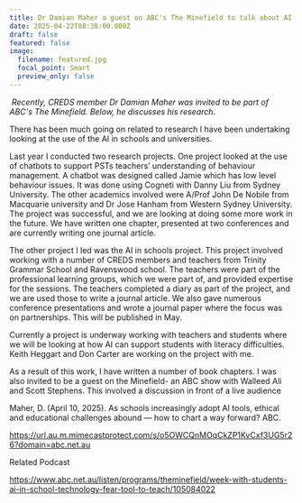 ```yaml
---
title: Dr Damian Maher a guest on ABC's The Minefield to talk about AI and education
date: 2025-04-22T08:38:00.000Z
draft: false
featured: false
image:
  filename: featured.jpg
  focal_point: Smart
  preview_only: false
---
```

 *Recently, CREDS member Dr Damian Maher was invited to be part of ABC's The Minefield. Below, he discusses his research.* 

There has been much going on related to research I have been undertaking looking at the use of the AI in schools and universities. 

Last year I conducted two research projects. One project looked at the use of chatbots to support PSTs teachers’ understanding of behaviour management. A chatbot was designed called Jamie which has low level behaviour issues. It was done using Cogneti with Danny Liu from Sydney University. The other academics involved were A/Prof John De Nobile from Macquarie university and Dr Jose Hanham from Western Sydney University. The project was successful, and we are looking at doing some more work in the future. We have written one chapter, presented at two conferences and are currently writing one journal article.

The other project I led was the AI in schools project. This project involved working with a number of CREDS members and teachers from Trinity Grammar School and Ravenswood school. The teachers were part of the professional learning groups, which we were part of, and provided expertise for the sessions. The teachers completed a diary as part of the project, and we are used those to write a journal article. We also gave numerous conference presentations and wrote a journal paper where the focus was on partnerships. This will be published in May. 

Currently a project is underway working with teachers and students where we will be looking at how AI can support students with literacy difficulties. Keith Heggart and Don Carter are working on the project with me. 

As a result of this work, I have written a number of book chapters. I was also invited to be a guest on the Minefield- an ABC show with Walleed Ali and Scott Stephens. This involved a discussion in front of a live audience

Maher, D. (April 10, 2025). As schools increasingly adopt AI tools, ethical and educational challenges abound — how to chart a way forward? ABC.

<https://url.au.m.mimecastprotect.com/s/o5OWCQnMOqCkZP1KvCxf3UG5r26?domain=abc.net.au>

Related Podcast 

<https://www.abc.net.au/listen/programs/theminefield/week-with-students-ai-in-school-technology-fear-tool-to-teach/105084022>
